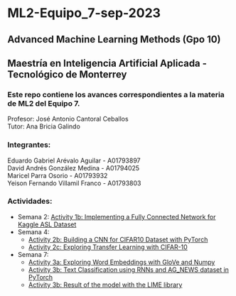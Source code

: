 # ML2-Equipo_7-sep-2023

## Advanced Machine Learning Methods (Gpo 10)

## Maestría en Inteligencia Artificial Aplicada - Tecnológico de Monterrey

### Este repo contiene los avances correspondientes a la materia de ML2 del Equipo 7.

Profesor: José Antonio Cantoral Ceballos </br>
Tutor: Ana Bricia Galindo </br>

### Integrantes:

Eduardo Gabriel Arévalo Aguilar - A01793897 </br>
David Andrés González Medina - A01794025 </br>
Maricel Parra Osorio - A01793932 </br>
Yeison Fernando Villamil Franco - A01793803 </br>

### Actividades:

- Semana 2: [Activity 1b: Implementing a Fully Connected Network for Kaggle ASL Dataset](/Semana_2/TC4033_Activity1b_Equipo-7.ipynb)
- Semana 4: 
    * [Activity 2b: Building a CNN for CIFAR10 Dataset with PyTorch](/Semana_5/A2b_DL_TC5033_AD2023_.ipynb)
    * [Activity 2c: Exploring Transfer Learning with CIFAR-10](/Semana_5/A2c_DL_TC5033_AD2023.ipynb)
- Semana 7: 
    * [Activity 3a: Exploring Word Embeddings with GloVe and Numpy](/Semana_7/TC4033_Activity3a_ID_TEAM_7.ipynb)
    * [Activity 3b: Text Classification using RNNs and AG_NEWS dataset in PyTorch](/Semana_7/TC5033_Activity3b_ID_TEAM_7.ipynb)
    * [Activity 3b: Result of the model with the LIME library](/Semana_7/TC5033_Activity3b_Normaly_print_VS_LIME.png)